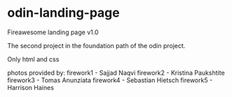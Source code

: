 # odin-landing-page
Fireawesome landing page v1.0

The second project in the foundation path of the odin project.

Only html and css

photos provided by:
  firework1 - Sajjad Naqvi
  firework2 - Kristina Paukshtite
  firework3 - Tomas Anunziata
  firework4 - Sebastian Hietsch
  firework5 - Harrison Haines